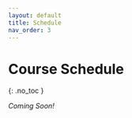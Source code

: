 ```yaml
---
layout: default
title: Schedule
nav_order: 3
---
```


# Course Schedule
{: .no_toc }

_Coming Soon!_